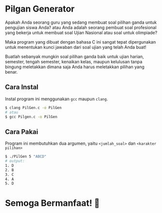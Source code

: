 # Pilgan Generator
Apakah Anda seorang guru yang sedang membuat soal pilihan ganda untuk pengujian siswa Anda? atau Anda adalah seorang pembuat soal profesional yang bekerja untuk membuat soal Ujian Nasional atau soal untuk olimpiade?

Maka program yang dibuat dengan bahasa C ini sangat tepat dipergunakan untuk menentukan kunci jawaban dari soal ujian yang telah Anda buat!

Buatlah sebanyak mungkin soal pilihan ganda baik untuk ujian harian, semester, tengah semester, kenaikan kelas, maupun kelulusan tanpa bingung meletakkan dimana saja Anda harus meletakkan pilihan yang benar.

## Cara Instal
Instal program ini menggunakan `gcc` maupun `clang`.
```sh
$ clang PilGen.c -o PilGen
# atau
$ gcc Pilgen.c -o PilGen
```
## Cara Pakai
Program ini membutuhkan dua argumen, yaitu `<jumlah_soal>` dan `<karakter pilihan>`
```sh
$ ./PilGen 5 "ABCD"
# output:
1. D
2. B
3. C
4. A
5. D
```
# Semoga Bermanfaat! 🥴
